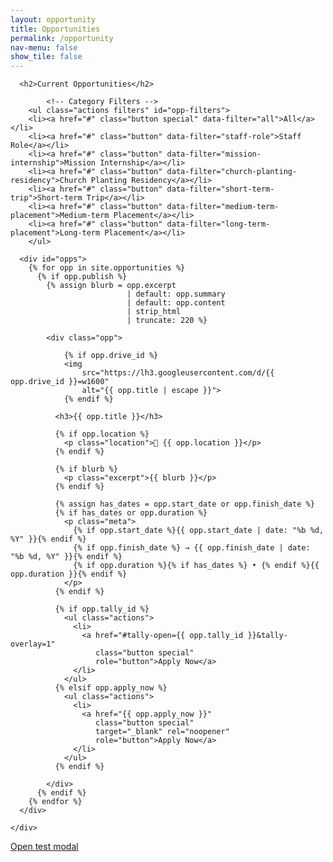 ```yaml
---
layout: opportunity
title: Opportunities
permalink: /opportunity
nav-menu: false
show_tile: false
---
```


<div id="main" class="alt">
  <section id="ten">
    <div class="inner">

      <h2>Current Opportunities</h2>

			<!-- Category Filters -->
		<ul class="actions filters" id="opp-filters">
		<li><a href="#" class="button special" data-filter="all">All</a></li>
		<li><a href="#" class="button" data-filter="staff-role">Staff Role</a></li>
		<li><a href="#" class="button" data-filter="mission-internship">Mission Internship</a></li>
		<li><a href="#" class="button" data-filter="church-planting-residency">Church Planting Residency</a></li>
		<li><a href="#" class="button" data-filter="short-term-trip">Short-term Trip</a></li>
		<li><a href="#" class="button" data-filter="medium-term-placement">Medium-term Placement</a></li>
		<li><a href="#" class="button" data-filter="long-term-placement">Long-term Placement</a></li>
		</ul>

      <div id="opps">
        {% for opp in site.opportunities %}
          {% if opp.publish %}
            {% assign blurb = opp.excerpt
                              | default: opp.summary
                              | default: opp.content
                              | strip_html
                              | truncate: 220 %}

            <div class="opp">

				{% if opp.drive_id %}
				<img
					src="https://lh3.googleusercontent.com/d/{{ opp.drive_id }}=w1600"
					alt="{{ opp.title | escape }}">
				{% endif %}

              <h3>{{ opp.title }}</h3>

              {% if opp.location %}
                <p class="location">📍 {{ opp.location }}</p>
              {% endif %}

              {% if blurb %}
                <p class="excerpt">{{ blurb }}</p>
              {% endif %}

              {% assign has_dates = opp.start_date or opp.finish_date %}
              {% if has_dates or opp.duration %}
                <p class="meta">
                  {% if opp.start_date %}{{ opp.start_date | date: "%b %d, %Y" }}{% endif %}
                  {% if opp.finish_date %} → {{ opp.finish_date | date: "%b %d, %Y" }}{% endif %}
                  {% if opp.duration %}{% if has_dates %} • {% endif %}{{ opp.duration }}{% endif %}
                </p>
              {% endif %}

              {% if opp.tally_id %}
                <ul class="actions">
                  <li>
                    <a href="#tally-open={{ opp.tally_id }}&tally-overlay=1"
                       class="button special"
                       role="button">Apply Now</a>
                  </li>
                </ul>
              {% elsif opp.apply_now %}
                <ul class="actions">
                  <li>
                    <a href="{{ opp.apply_now }}"
                       class="button special"
                       target="_blank" rel="noopener"
                       role="button">Apply Now</a>
                  </li>
                </ul>
              {% endif %}

            </div>
          {% endif %}
        {% endfor %}
      </div>

    </div>

<p><a href="#" onclick="openOppModal(this);return false;" data-title="Test Modal" data-summary="If you see this, the modal works.">Open test modal</a></p>

  </section>
</div>

<style>
  /* Grid */
  #opps {
    display: grid;
    grid-template-columns: repeat(auto-fit, minmax(280px, 1fr));
    gap: 1.25rem;
    margin-top: 1rem;
  }

  /* Card — square corners to match theme */
  #opps .opp {
    background: #161a22;
    color: #e6e9ef;
    border: 1px solid rgba(230,233,239,0.10);
    border-radius: 0;
    padding: 1rem;
    box-shadow: none;
  }

  /* Image — square corners, natural aspect */
  #opps .opp img {
    width: 100%;
    height: auto;
    display: block;
    border-radius: 0;
    margin-bottom: 0.5rem;
  }

  /* Text */
  #opps .opp h3 {
    margin: 0.25rem 0 0.25rem;
    line-height: 1.25;
    color: #ffffff;
  }
  #opps .opp .location {
    margin: 0 0 0.5rem;
    color: rgba(230,233,239,0.68);
    font-weight: 600;
  }
  #opps .opp .excerpt {
    margin: 0 0 0.5rem;
    color: rgba(230,233,239,0.68);
  }
  #opps .opp .meta {
    margin: 0 0 0.75rem;
    color: rgba(230,233,239,0.68);
    font-size: 0.95rem;
  }

  /* Buttons: use theme defaults (white buttons, square corners) via .button */

/* Make the image link feel interactive */
#opps .opp a.js-open-opp {
  display: block;
  position: relative;
  outline: none;
}

#opps .opp a.js-open-opp img {
  transition: transform .18s ease, filter .18s ease;
}

/* Hover/focus: slight lift + dim for contrast */
#opps .opp a.js-open-opp:hover img,
#opps .opp a.js-open-opp:focus img {
  cursor: pointer;
  transform: translateY(-2px);
  filter: brightness(0.92);
}

/* Optional: add a faint overlay on hover/focus (no rounded corners) */
#opps .opp a.js-open-opp::after {
  content: "";
  position: absolute;
  inset: 0;
  background: rgba(255,255,255,0);
  transition: background .18s ease;
}
#opps .opp a.js-open-opp:hover::after,
#opps .opp a.js-open-opp:focus::after {
  background: rgba(255,255,255,0.04);
}

/* ===== Modal base ===== */
.modal { 
  position: fixed; 
  inset: 0; 
  display: none; 
  z-index: 1000; 
}
.modal.is-open { display: block; }

/* Backdrop */
.modal__backdrop {
  position: absolute;
  inset: 0;
  background: rgba(0,0,0,.6);
}

/* Dialog */
.modal__dialog {
  position: relative;
  z-index: 1;
  max-width: 720px;
  margin: 6vh auto;
  background: #161a22; /* matches your card bg */
  color: #e6e9ef;
  border: 1px solid rgba(230,233,239,0.10);
  padding: 1.25rem;
  border-radius: 0;     /* square corners to match theme */
}

/* Close (X) */
.modal__close {
  position: absolute;
  top: .5rem;
  right: .75rem;
  background: transparent;
  border: 0;
  font-size: 1.5rem;
  color: #e6e9ef;
  cursor: pointer;
}

/* Image inside modal */
.modal__image-wrap img {
  width: 100%;
  height: auto;
  display: block;
  margin-bottom: .75rem;
}

/* Meta + summary */
#opp-modal .meta {
  color: rgba(230,233,239,0.68);
  margin: .25rem 0 .75rem;
}

/* Add spacing between filter buttons */
#opp-filters li {
  margin: 0.25rem 0.5rem 0.25rem 0; /* top/right/bottom/left */
}
#opp-filters .button {
  min-width: 10rem;       /* makes them wider and consistent */
  text-align: center;     /* centers text inside */
}

</style>

<!-- Tally popup script (only needed if using tally_id links) -->
<script async src="https://tally.so/widgets/embed.js"></script>